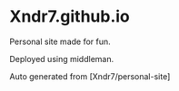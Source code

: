 # Xndr7.github.io

Personal site made for fun. 

Deployed using middleman. 

Auto generated from [Xndr7/personal-site]
